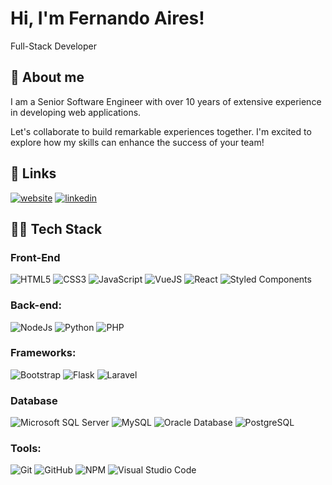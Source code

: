 # Hi, I'm Fernando Aires!

Full-Stack Developer
## 🚀 About me
I am a Senior Software Engineer with over 10 years of extensive experience in developing web applications.

Let's collaborate to build remarkable experiences together. I'm excited to explore how my skills can enhance the success of your team!


## 🔗 Links
[![website](https://img.shields.io/badge/website-000?style=for-the-badge&logo=ko-fi&logoColor=white)](https://fsaires.github.io/)
[![linkedin](https://img.shields.io/badge/linkedin-0A66C2?style=for-the-badge&logo=linkedin&logoColor=white)](https://www.linkedin.com/in/fsaires/)

## 👨‍💻 Tech Stack

### Front-End
![HTML5](https://img.shields.io/badge/html5-%23E34F26.svg?style=for-the-badge&logo=html5&logoColor=white)
![CSS3](https://img.shields.io/badge/css3-%231572B6.svg?style=for-the-badge&logo=css3&logoColor=white)
![JavaScript](https://img.shields.io/badge/JavaScript-000?style=for-the-badge&logo=javascript)
![VueJS](https://img.shields.io/badge/Vue%20js-35495E?style=for-the-badge&logo=vuedotjs&logoColor=4FC08D)
![React](https://img.shields.io/badge/react-%2320232a.svg?style=for-the-badge&logo=react&logoColor=%2361DAFB)
![Styled Components](https://img.shields.io/badge/styled--components-DB7093?style=for-the-badge&logo=styled-components&logoColor=white)


### Back-end:
![NodeJs](https://img.shields.io/badge/node.js-6DA55F?style=for-the-badge&logo=node.js&logoColor=white)
![Python](https://img.shields.io/badge/python-3670A0?style=for-the-badge&logo=python&logoColor=ffdd54)
![PHP](https://img.shields.io/badge/PHP-777BB4?style=for-the-badge&logo=php&logoColor=white)


### Frameworks:
![Bootstrap](https://img.shields.io/badge/-Bootstrap-333333?style=flat&logo=bootstrap)
![Flask](https://img.shields.io/badge/-Flask-333333?style=flat&logo=flask)
![Laravel](https://img.shields.io/badge/laravel-%23FF2D20.svg?style=for-the-badge&logo=laravel&logoColor=white)

### Database
![Microsoft SQL Server](https://img.shields.io/badge/Microsoft%20SQL%20Server-1e88e5?style=for-the-badge&logo=microsoft-sql-server&logoColor=white)
![MySQL](https://img.shields.io/badge/mysql-blue.svg?style=for-the-badge&logo=mysql&logoColor=white)
![Oracle Database](https://img.shields.io/badge/Oracle%20Database-CC2927?style=for-the-badge&logo=oracle&logoColor=white)
![PostgreSQL](https://img.shields.io/badge/postgresql-%23220052.svg?style=for-the-badge&logo=postgresql&logoColor=white)


### Tools:

![Git](https://img.shields.io/badge/GIT-E44C30?style=for-the-badge&logo=git&logoColor=white)
![GitHub](https://img.shields.io/badge/GitHub-100000?style=for-the-badge&logo=github&logoColor=white)
![NPM](https://img.shields.io/badge/npm-CB3837?style=for-the-badge&logo=npm&logoColor=white)
![Visual Studio Code](https://img.shields.io/badge/Visual_Studio_Code-0078D4?style=for-the-badge&logo=visual%20studio%20code&logoColor=white)